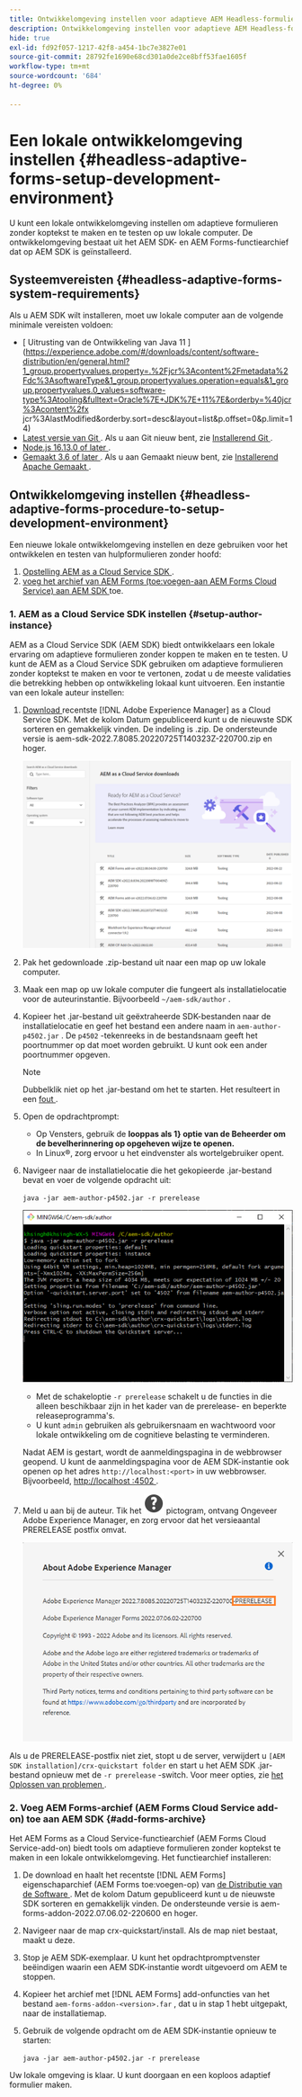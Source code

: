 ```yaml
---
title: Ontwikkelomgeving instellen voor adaptieve AEM Headless-formulieren
description: Ontwikkelomgeving instellen voor adaptieve AEM Headless-formulieren
hide: true
exl-id: fd92f057-1217-42f8-a454-1bc7e3827e01
source-git-commit: 28792fe1690e68cd301a0de2ce8bff53fae1605f
workflow-type: tm+mt
source-wordcount: '684'
ht-degree: 0%

---
```



# Een lokale ontwikkelomgeving instellen {#headless-adaptive-forms-setup-development-environment}

U kunt een lokale ontwikkelomgeving instellen om adaptieve formulieren zonder koptekst te maken en te testen op uw lokale computer. De ontwikkelomgeving bestaat uit het AEM SDK- en AEM Forms-functiearchief dat op AEM SDK is geïnstalleerd.
<!--
 After a Headless adaptive form or related assets are ready on the local development environment, you can deploy the Headless adaptive form application to your publishing environment. -- >

You require knowledge to build application using react, Git, and Maven to use Headless adaptive forms.

<!-- 

### Download the latest version of AEM as a Cloud Service SDK or Forms feature archive (AEM Forms add-on) from Software Distribution {#software-distribution}

To download the supported version of Adobe Experience Manager as a Cloud Service SDK or Forms feature archive (AEM Forms add-on):

1. Log in to [Software Distribution](https://experience.adobe.com/#/downloads) portal with your Adobe ID.

    >[!NOTE]
    >
    > Your Adobe Organization must be provisioned for AEM as a Cloud Service to download the AEM as a Cloud Service SDK.

1. Navigate to the **[!UICONTROL AEM as a Cloud Service]** tab.
1. Sort by published date in descending order.
1. Click on the latest Adobe Experience Manager as a Cloud Service SDK or Forms feature archive (AEM Forms add-on).
1. Review and accept the EULA. Tap the **[!UICONTROL Download]** button. -->

## Systeemvereisten {#headless-adaptive-forms-system-requirements}

Als u AEM SDK wilt installeren, moet uw lokale computer aan de volgende minimale vereisten voldoen:

* [ Uitrusting van de Ontwikkeling van Java 11 ](https://experience.adobe.com/#/downloads/content/software-distribution/en/general.html?1_group.propertyvalues.property=.%2Fjcr%3Acontent%2Fmetadata%2Fdc%3AsoftwareType&1_group.propertyvalues.operation=equals&1_group.propertyvalues.0_values=software-type%3Atooling&fulltext=Oracle%7E+JDK%7E+11%7E&orderby=%40jcr%3Acontent%2fx jcr%3AlastModified&orderby.sort=desc&layout=list&p.offset=0&p.limit=14)
* [ Latest versie van Git ](https://git-scm.com/downloads). Als u aan Git nieuw bent, zie [ Installerend Git ](https://git-scm.com/book/en/v2/Getting-Started-Installing-Git).
* [ Node.js 16.13.0 of later ](https://nodejs.org/en/download/). <!-- URL is 404! If you are new to Node.js, see [How to install Node.js](https://nodejs.dev/en/learn/how-to-install-nodejs). -->
* [ Gemaakt 3.6 of later ](https://maven.apache.org/download.cgi). Als u aan Gemaakt nieuw bent, zie [ Installerend Apache Gemaakt ](https://maven.apache.org/install.html).

## Ontwikkelomgeving instellen {#headless-adaptive-forms-procedure-to-setup-development-environment}

Een nieuwe lokale ontwikkelomgeving instellen en deze gebruiken voor het ontwikkelen en testen van hulpformulieren zonder hoofd:

1. [ Opstelling AEM as a Cloud Service SDK ](#setup-author-instance).
1. [ voeg het archief van AEM Forms (toe:voegen-aan AEM Forms Cloud Service) aan AEM SDK ](#add-forms-archive) toe.

<!--

1. (Optional) [Add Forms-specific users to your local Author instance](#configure-users-and-permissions).
1. (Optional) Install [Adaptive forms builder extension for Microsoft Visual Studio Code](#microsoft-visual-studio-code-extension-for-headless-adaptive-forms). 

-->

### &#x200B;1. AEM as a Cloud Service SDK instellen {#setup-author-instance}

AEM as a Cloud Service SDK (AEM SDK) biedt ontwikkelaars een lokale ervaring om adaptieve formulieren zonder koppen te maken en te testen. U kunt de AEM as a Cloud Service SDK gebruiken om adaptieve formulieren zonder koptekst te maken en voor te vertonen, zodat u de meeste validaties die betrekking hebben op ontwikkeling lokaal kunt uitvoeren. Een instantie van een lokale auteur instellen:

1. [ Download ](https://experience.adobe.com/#/downloads/content/software-distribution/en/aemcloud.html) recentste [!DNL Adobe Experience Manager] as a Cloud Service SDK. Met de kolom Datum gepubliceerd kunt u de nieuwste SDK sorteren en gemakkelijk vinden.
De indeling is .zip. De ondersteunde versie is aem-sdk-2022.7.8085.20220725T140323Z-220700.zip en hoger.

   ![ Download AEM Cloud Service SDK van het portaal van de Distributie van de Software ](assets/software-distribution.png)


1. Pak het gedownloade .zip-bestand uit naar een map op uw lokale computer.
1. Maak een map op uw lokale computer die fungeert als installatielocatie voor de auteurinstantie. Bijvoorbeeld `~/aem-sdk/author` .
1. Kopieer het .jar-bestand uit geëxtraheerde SDK-bestanden naar de installatielocatie en geef het bestand een andere naam in `aem-author-p4502.jar` . De `p4502` -tekenreeks in de bestandsnaam geeft het poortnummer op dat moet worden gebruikt. U kunt ook een ander poortnummer opgeven.

   >[!NOTE]
   >
   > Dubbelklik niet op het .jar-bestand om het te starten. Het resulteert in een [ fout ](https://experienceleague.adobe.com/en/docs/experience-manager-learn/cloud-service/local-development-environment-set-up/aem-runtime#troubleshooting-double-click).

1. Open de opdrachtprompt:
   * Op Vensters, gebruik de **looppas als 1} optie van de Beheerder om de bevelherinnering op opgeheven wijze te openen.**
   * In Linux®, zorg ervoor u het eindvenster als wortelgebruiker opent.

1. Navigeer naar de installatielocatie die het gekopieerde .jar-bestand bevat en voer de volgende opdracht uit:

   `java -jar aem-author-p4502.jar -r prerelease`

   ![ Download AEM Cloud Service SDK van het portaal van de Distributie van de Software ](assets/install-sdk.png)

   * Met de schakeloptie `-r prerelease` schakelt u de functies in die alleen beschikbaar zijn in het kader van de prerelease- en beperkte releaseprogramma&#39;s.
   * U kunt `admin` gebruiken als gebruikersnaam en wachtwoord voor lokale ontwikkeling om de cognitieve belasting te verminderen.

   Nadat AEM is gestart, wordt de aanmeldingspagina in de webbrowser geopend. U kunt de aanmeldingspagina voor de AEM SDK-instantie ook openen op het adres `http://localhost:<port>` in uw webbrowser. Bijvoorbeeld, [ http://localhost :4502 ](http://localhost:4502).

1. Meld u aan bij de auteur. Tik het ![ hulp ](/help/assets/Help-icon.svg) pictogram, ontvang Ongeveer Adobe Experience Manager, en zorg ervoor dat het versieaantal PRERELEASE postfix omvat.

   ![ hulp ](/help/assets/prerelease.png)

Als u de PRERELEASE-postfix niet ziet, stopt u de server, verwijdert u `[AEM SDK installation]/crx-quickstart folder` en start u het AEM SDK .jar-bestand opnieuw met de `-r prerelease` -switch. Voor meer opties, zie [ het Oplossen van problemen ](/help/troubleshooting.md).

### &#x200B;2. Voeg AEM Forms-archief (AEM Forms Cloud Service add-on) toe aan AEM SDK {#add-forms-archive}

Het AEM Forms as a Cloud Service-functiearchief (AEM Forms Cloud Service-add-on) biedt tools om adaptieve formulieren zonder koptekst te maken in een lokale ontwikkelomgeving. Het functiearchief installeren:

1. De download en haalt het recentste [!DNL AEM Forms] eigenschaparchief (AEM Forms toe:voegen-op) van [ de Distributie van de Software ](https://experience.adobe.com/#/downloads/content/software-distribution/en/aemcloud.html?fulltext=AEM*+Forms*+add*+on*&orderby=%40jcr%3Acontent%2Fjcr%3AlastModified&orderby.sort=desc&layout=list&p.offset=0&p.limit=20). Met de kolom Datum gepubliceerd kunt u de nieuwste SDK sorteren en gemakkelijk vinden. De ondersteunde versie is aem-forms-addon-2022.07.06.02-220600 en hoger.

1. Navigeer naar de map crx-quickstart/install. Als de map niet bestaat, maakt u deze.
1. Stop je AEM SDK-exemplaar. U kunt het opdrachtpromptvenster beëindigen waarin een AEM SDK-instantie wordt uitgevoerd om AEM te stoppen.
1. Kopieer het archief met [!DNL AEM Forms] add-onfuncties van het bestand `aem-forms-addon-<version>.far` , dat u in stap 1 hebt uitgepakt, naar de installatiemap.
1. Gebruik de volgende opdracht om de AEM SDK-instantie opnieuw te starten:

   `java -jar aem-author-p4502.jar -r prerelease`

<!-- 

### 3. (Optional) Configure users and permissions {#configure-users-and-permissions}

Create seperate user accounts for Form Developer, Form Practitioner, and end users. These account help you test Headless adaptive forms for various types of users. To create a user account and add roles to the account:

1. Login to your AEM SDK instance.
1. Go to Tools > Security > Users and tap Create. The Create New User wizard opens.
1. In the details tab, specify an ID and Password. All other fields are optional. It is recommended to provide name and an email address.
1. In the Groups tab, search and select user-groups for a user depending on their role. The table below lists all types of users and pre-defined groups for each type of forms users based on their role:
  
    | User Type | AEM Group |
    |---|---|
    | Form developer | [!DNL forms-users] (AEM Forms Users), [!DNL template-authors], [!DNL workflow-users], [!DNL workflow-editors], and [!DNL fdm-authors]  |
    | Customer Experience Lead or UX Designer| [!DNL forms-users], [!DNL template-authors]|
    | AEM administrator | [!DNL aem-administrators], [!DNL fd-administrators] |
    | End user| When a user must log in to view and submit an Adaptive Form, add such users to [!DNL forms-users] group. </br> When no user authentication is required to access Adaptive Forms, do not assign any group to such users.|

<!-- ### 4. (Optional) Install Visual Studio Code extension for Headless adaptive forms {#microsoft-visual-studio-code-extension-for-headless-adaptive-forms}

You can use any IDE for developing Headless adaptive forms. Adobe provides an extension for Microsoft&reg;reg; Visual Studio Code to make it easier for you to navigate structure and develop Headless adaptive forms. The extension adds adaptive forms related IntelliSense capabilities and helps auto-complete Headless adaptive forms JSON syntax. It also adds a panel, titled Forms Tree, to help navigate structure of Headless adaptive form. To use the extension: 

1. Ensure [Microsoft Visual Studio Code 1.62.0 or later](https://code.visualstudio.com/docs/supporting/FAQ#_how-do-i-find-the-version) is installed. If you have an older version or no version installed, download the latest version from [Microsoft Website](https://code.visualstudio.com/docs/setup/setup-overview)
   >[!NOTE]
   >
   >
   > To use Visual Studio from command line on macOS, see [Launching from the command line](https://code.visualstudio.com/docs/setup/mac#_launching-from-the-command-line).

1. Download the [Adaptive forms builder extension](/help/assets/adaptive-form-builder-0.12.0.vsix).

1. Navigate the directory containing the *adaptive-form-builder-[version].vsix* file.

1. Run the following command or see [Install from a VSIX](https://code.visualstudio.com/docs/editor/extension-marketplace#_install-from-a-vsix) article for detailed instructions to install a Visual Studio Code extension from a VSIX file:

    `code -–install-extension adaptive-form-builder-[version].vsix`

    </br> Replace the [version] with actual version of the extension. For example, `code -–install-extension adaptive-form-builder-0.12.0.vsix`

    </br> 

    ![Installing extension](/help/assets/install-extension.png)

<!-- ## Create and setup a react app

Adaptive forms renderer component is a react based component. It requires a react app to run and render a Headless adaptive form. To create and setup react app:

1. Open terminal in Visual Studio code and run the following command to create a react app and installs all related dependencies:

    ```shell
    npx create-react-app [react-app-name] --scripts-version 4.0.3 --template typescript
    ```

    Where [react-app-name] represents name of the project, script version is 4.0.3, and template of type typescript. For example, the following command creates a react app named *headless-forms-demo*.

    ```shell
    npx create-react-app headless-forms-demo --scripts-version 4.0.3 --template typescript
    ```

    It may take some time to create the react app and install all the dependencies. The command creates an empty react app with latest version of react and react-dom dependencies. It does not have any artifacts related to adaptive forms renderer component.

1. Adaptive forms renderer component is based on react spectrum and requires react 16.0.0 and react-dom 16.0.0. To install react 16.0.0 and related dependencies:
    1. Open the Visual Studio code terminal Window or command prompt.
    1. Navigate to the directory of react project.  
    1. Run the following command:

        ```shell
        npm install --save react@16.0.0 react-dom@16.14.0 -force
        ```

1. Run the following command to install adaptive forms renderer component related dependencies:

    ```shell
    npm i --save @aemforms/forms-super-component @aemforms/forms-react-core-components @aemforms/forms-super-component @adobe/react-spectrum @react/react-spectrum
    ```

<!-- 1. Install dependencies for adaptive forms renderer component. Packages for these dependencies are available in Adobe Artifactory. To authenticate with Adobe Artifactory and install dependencies for adaptive forms renderer component:

    1. Create environment variables ARTIFACTORY_USER and ARTIFACTORY_API_TOKEN. The ARTIFACTORY_USER stores Adobe LDAP username and ARTIFACTORY_API_TOKEN stores your [Adobe Artifactory token](https://wiki.corp.adobe.com/display/Artifactory/API+Keys)

    1. Run the following command to set NPM_TOKEN and NPM_EMAIL tokens:

        ```shell

        auth=$(curl -s -u${ARTIFACTORY_USER}:${ARTIFACTORY_API_TOKEN} https://artifactory.corp.adobe.com/artifactory/api/npm/auth)
        export NPM_TOKEN=$(echo "${auth}" | grep "_auth" | awk -F " " '{ print $3 }')
        export NPM_EMAIL=$(echo "${auth}" | grep "email" | awk -F " " '{ print $3 }')
        ```

        These tokens are required to communicated with Adobe Artifactory.

    1. Create a .npmrc file in the react project.

        ![.npmrc file](/help/assets/npmrc.png)

    1. Add the following code to the file:

        ```shell
        @aemforms:registry=https://artifactory.corp.adobe.com/artifactory/api/npm/npm-aem-release/
        @react:registry=https://artifactory.corp.adobe.com/artifactory/api/npm/npm-react-release/
        @quarry:registry=https://artifactory.corp.adobe.com/artifactory/api/npm/npm-adobe-release-local/
        //artifactory.corp.adobe.com/artifactory/api/npm/npm-adobe-release-loca/:_auth=${NPM_TOKEN}
        //artifactory.corp.adobe.com/artifactory/api/npm/npm-aem-release/:_auth=${NPM_TOKEN}
        //artifactory.corp.adobe.com/artifactory/api/npm/npm-react-release/:_auth=${NPM_TOKEN}
        _auth=${NPM_TOKEN}
        email=${NPM_EMAIL}
        always-auth=true
        ```

        It defines the antifactory repositories to use for Headless adaptive forms, react, and quarry related scope.
    1. Run the following command to install adaptive forms renderer component related dependencies:

    ```shell
    npm i --save @aemforms/crispr-react-bindings @aemforms/crispr-react-core-components @adobe/react-spectrum @react/react-spectrum
    ```
 
-->
Uw lokale omgeving is klaar. U kunt doorgaan en een koploos adaptief formulier maken.
